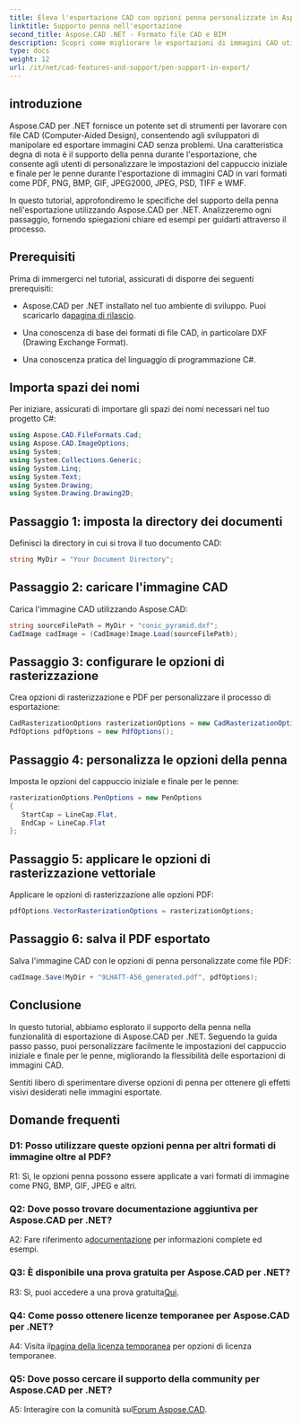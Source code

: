 ```yaml
---
title: Eleva l'esportazione CAD con opzioni penna personalizzate in Aspose.CAD per .NET
linktitle: Supporto penna nell'esportazione
second_title: Aspose.CAD .NET - Formato file CAD e BIM
description: Scopri come migliorare le esportazioni di immagini CAD utilizzando Aspose.CAD per .NET. Personalizza le opzioni della penna per ottenere immagini straordinarie in PDF, PNG, BMP e altro ancora.
type: docs
weight: 12
url: /it/net/cad-features-and-support/pen-support-in-export/
---
```

## introduzione

Aspose.CAD per .NET fornisce un potente set di strumenti per lavorare con file CAD (Computer-Aided Design), consentendo agli sviluppatori di manipolare ed esportare immagini CAD senza problemi. Una caratteristica degna di nota è il supporto della penna durante l'esportazione, che consente agli utenti di personalizzare le impostazioni del cappuccio iniziale e finale per le penne durante l'esportazione di immagini CAD in vari formati come PDF, PNG, BMP, GIF, JPEG2000, JPEG, PSD, TIFF e WMF.

In questo tutorial, approfondiremo le specifiche del supporto della penna nell'esportazione utilizzando Aspose.CAD per .NET. Analizzeremo ogni passaggio, fornendo spiegazioni chiare ed esempi per guidarti attraverso il processo.

## Prerequisiti

Prima di immergerci nel tutorial, assicurati di disporre dei seguenti prerequisiti:

- Aspose.CAD per .NET installato nel tuo ambiente di sviluppo. Puoi scaricarlo da[pagina di rilascio](https://releases.aspose.com/cad/net/).

- Una conoscenza di base dei formati di file CAD, in particolare DXF (Drawing Exchange Format).

- Una conoscenza pratica del linguaggio di programmazione C#.

## Importa spazi dei nomi

Per iniziare, assicurati di importare gli spazi dei nomi necessari nel tuo progetto C#:

```csharp
using Aspose.CAD.FileFormats.Cad;
using Aspose.CAD.ImageOptions;
using System;
using System.Collections.Generic;
using System.Linq;
using System.Text;
using System.Drawing;
using System.Drawing.Drawing2D;
```

## Passaggio 1: imposta la directory dei documenti

Definisci la directory in cui si trova il tuo documento CAD:

```csharp
string MyDir = "Your Document Directory";
```

## Passaggio 2: caricare l'immagine CAD

Carica l'immagine CAD utilizzando Aspose.CAD:

```csharp
string sourceFilePath = MyDir + "conic_pyramid.dxf";
CadImage cadImage = (CadImage)Image.Load(sourceFilePath);
```

## Passaggio 3: configurare le opzioni di rasterizzazione

Crea opzioni di rasterizzazione e PDF per personalizzare il processo di esportazione:

```csharp
CadRasterizationOptions rasterizationOptions = new CadRasterizationOptions();
PdfOptions pdfOptions = new PdfOptions();
```

## Passaggio 4: personalizza le opzioni della penna

Imposta le opzioni del cappuccio iniziale e finale per le penne:

```csharp
rasterizationOptions.PenOptions = new PenOptions
{
   StartCap = LineCap.Flat,
   EndCap = LineCap.Flat
};
```

## Passaggio 5: applicare le opzioni di rasterizzazione vettoriale

Applicare le opzioni di rasterizzazione alle opzioni PDF:

```csharp
pdfOptions.VectorRasterizationOptions = rasterizationOptions;
```

## Passaggio 6: salva il PDF esportato

Salva l'immagine CAD con le opzioni di penna personalizzate come file PDF:

```csharp
cadImage.Save(MyDir + "9LHATT-A56_generated.pdf", pdfOptions);
```

## Conclusione

In questo tutorial, abbiamo esplorato il supporto della penna nella funzionalità di esportazione di Aspose.CAD per .NET. Seguendo la guida passo passo, puoi personalizzare facilmente le impostazioni del cappuccio iniziale e finale per le penne, migliorando la flessibilità delle esportazioni di immagini CAD.

Sentiti libero di sperimentare diverse opzioni di penna per ottenere gli effetti visivi desiderati nelle immagini esportate.

## Domande frequenti

### D1: Posso utilizzare queste opzioni penna per altri formati di immagine oltre al PDF?

R1: Sì, le opzioni penna possono essere applicate a vari formati di immagine come PNG, BMP, GIF, JPEG e altri.

### Q2: Dove posso trovare documentazione aggiuntiva per Aspose.CAD per .NET?

 A2: Fare riferimento a[documentazione](https://reference.aspose.com/cad/net/) per informazioni complete ed esempi.

### Q3: È disponibile una prova gratuita per Aspose.CAD per .NET?

 R3: Sì, puoi accedere a una prova gratuita[Qui](https://releases.aspose.com/).

### Q4: Come posso ottenere licenze temporanee per Aspose.CAD per .NET?

 A4: Visita il[pagina della licenza temporanea](https://purchase.aspose.com/temporary-license/) per opzioni di licenza temporanee.

### Q5: Dove posso cercare il supporto della community per Aspose.CAD per .NET?

 A5: Interagire con la comunità sul[Forum Aspose.CAD](https://forum.aspose.com/c/cad/19).